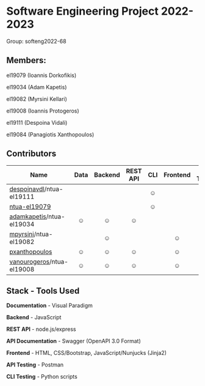 # Software Engineering Project 2022-2023

Group: softeng2022-68

## Members: 
el19079 (Ioannis Dorkofikis)

el19034 (Adam Kapetis)

el19082 (Myrsini Kellari)

el19008 (Ioannis Protogeros)

el19111 (Despoina Vidali)

el19084 (Panagiotis Xanthopoulos)

## Contributors

| Name                                                           | Data     | Backend |REST API| CLI    | Frontend | API Testing | CLI Testing | Documentation |
| ---                                                            | :---:    | :---:   | :---:  | :---:  | :---:    | :---:       | :---:       | :---:         |
|[despoinavdl](https://github.com/despoinavdl)/ntua-el19111      |          |         |        | **☺**  |          |             |   **☺**     | **☹**         | 
|[ntua-el19079](https://github.com/ntua-el19079)                 |          |         |        | **☺**  |          |             |   **☺**     | **☹**         | 
|[adamkapetis](https://github.com/adamkapetis)/ntua-el19034      |  **☺**   | **☺**   | **☺**  |        |          |             |             | **☹**         | 
|[mpyrsini](https://github.com/mpyrsini)/ntua-el19082            |          | **☺**   |        |        |  **☺**   |             |             | **☹**         | 
|[pxanthopoulos](https://github.com/pxanthopoulos)               | **☺**    | **☺**   |  **☺** |        |  **☺**   |   **☺**     |             | **☹**         | 
|[vanourogeros](https://github.com/vanourogeros)/ntua-el19008    | **☺**    | **☺**   |  **☺** |        |  **☺**   |   **☺**     |             | **☹**         |

## Stack - Tools Used

**Documentation** - Visual Paradigm

**Backend** - JavaScript

**REST API** - node.js/express

**API Documentation** - Swagger (OpenAPI 3.0 Format)

**Frontend** - HTML, CSS/Bootstrap, JavaScript/Nunjucks (Jinja2)

**API Testing** - Postman

**CLI Testing** - Python scripts
